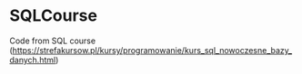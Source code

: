 # SQLCourse
Code from SQL course (https://strefakursow.pl/kursy/programowanie/kurs_sql_nowoczesne_bazy_danych.html)
